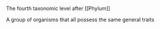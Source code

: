 The fourth taxonomic level after [[Phylum]]

A group of organisms that all possess the same general traits